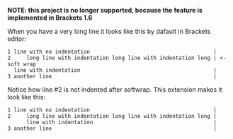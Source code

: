 **NOTE: this project is no longer supported, because the feature is implemented in Brackets 1.6**

When you have a very long line it looks like this by dafault in Brackets editor:

    1 line with no indentation                                       |
    2     long line with indentation long line with indentation long | <- soft wrap
      line with indentation                                          |
    3 another line                                                   |

Notice how line #2 is not indented after softwrap. This extension makes it look like this:

    1 line with no indentation                                       |
    2     long line with indentation long line with indentation long |
          line with indentation                                      |
    3 another line                                                   |
